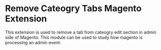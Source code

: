 # Remove Cateogry Tabs Magento Extension

This extension is used to remove a tab from cateogry edit section in admin side of Magento. This module can be used to study how magento is processing an admin event.